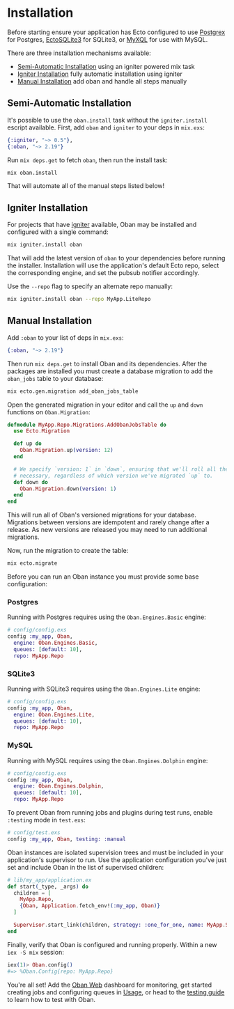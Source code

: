 # Installation

Before starting ensure your application has Ecto configured to use [Postgrex][postgrex] for
Postgres, [EctoSQLite3][ecto_sqlite3] for SQLite3, or [MyXQL][myxql] for use with MySQL.

There are three installation mechanisms available:

* [Semi-Automatic Installation](#semi-automatic-installation) using an igniter powered mix task
* [Igniter Installation](#igniter-installation) fully automatic installation using igniter
* [Manual Installation](#manual-installation) add oban and handle all steps manually

## Semi-Automatic Installation

It's possible to use the `oban.install` task without the `igniter.install` escript available.
First, add `oban` and `igniter` to your deps in `mix.exs`:

```elixir
{:igniter, "~> 0.5"},
{:oban, "~> 2.19"}
```

Run `mix deps.get` to fetch `oban`, then run the install task:

```bash
mix oban.install
```

That will automate all of the manual steps listed below!

## Igniter Installation

For projects that have [igniter][igniter] available, Oban may be installed and configured with a
single command:

```bash
mix igniter.install oban
```

That will add the latest version of `oban` to your dependencies before running the installer.
Installation will use the application's default Ecto repo, select the corresponding engine, and
set the pubsub notifier accordingly.

Use the `--repo` flag to specify an alternate repo manually:

```bash
mix igniter.install oban --repo MyApp.LiteRepo
```

## Manual Installation

Add `:oban` to your list of deps in `mix.exs`:

```elixir
{:oban, "~> 2.19"}
```

Then run `mix deps.get` to install Oban and its dependencies. After the packages are installed you
must create a database migration to add the `oban_jobs` table to your database:

```bash
mix ecto.gen.migration add_oban_jobs_table
```

Open the generated migration in your editor and call the `up` and `down` functions on
`Oban.Migration`:

```elixir
defmodule MyApp.Repo.Migrations.AddObanJobsTable do
  use Ecto.Migration

  def up do
    Oban.Migration.up(version: 12)
  end

  # We specify `version: 1` in `down`, ensuring that we'll roll all the way back down if
  # necessary, regardless of which version we've migrated `up` to.
  def down do
    Oban.Migration.down(version: 1)
  end
end
```

This will run all of Oban's versioned migrations for your database. Migrations between versions
are idempotent and rarely change after a release. As new versions are released you may need to run
additional migrations.

Now, run the migration to create the table:

```bash
mix ecto.migrate
```

Before you can run an Oban instance you must provide some base configuration:

<!-- tabs-open -->

### Postgres

Running with Postgres requires using the `Oban.Engines.Basic` engine:

```elixir
# config/config.exs
config :my_app, Oban,
  engine: Oban.Engines.Basic,
  queues: [default: 10],
  repo: MyApp.Repo
```

### SQLite3

Running with SQLite3 requires using the `Oban.Engines.Lite` engine:
 
```elixir
# config/config.exs
config :my_app, Oban,
  engine: Oban.Engines.Lite,
  queues: [default: 10],
  repo: MyApp.Repo
```

### MySQL

Running with MySQL requires using the `Oban.Engines.Dolphin` engine:

```elixir
# config/config.exs
config :my_app, Oban,
  engine: Oban.Engines.Dolphin,
  queues: [default: 10],
  repo: MyApp.Repo
```

<!-- tabs-close -->

To prevent Oban from running jobs and plugins during test runs, enable `:testing` mode in
`test.exs`:

```elixir
# config/test.exs
config :my_app, Oban, testing: :manual
```

Oban instances are isolated supervision trees and must be included in your application's
supervisor to run. Use the application configuration you've just set and include Oban in the list
of supervised children:

```elixir
# lib/my_app/application.ex
def start(_type, _args) do
  children = [
    MyApp.Repo,
    {Oban, Application.fetch_env!(:my_app, Oban)}
  ]

  Supervisor.start_link(children, strategy: :one_for_one, name: MyApp.Supervisor)
end
```

Finally, verify that Oban is configured and running properly. Within a new `iex -S mix` session:

```elixir
iex(1)> Oban.config()
#=> %Oban.Config{repo: MyApp.Repo}
```

You're all set! Add the [Oban Web][web] dashboard for monitoring, get started creating jobs and
configuring queues in [Usage][use], or head to the [testing guide][test] to learn how to test with
Oban.

[use]: Oban.html#Usage
[web]: https://github.com/oban-bg/oban_web
[igniter]: https://hex.pm/packages/igniter
[test]: testing.md
[postgrex]: https://hex.pm/packages/postgrex
[ecto_sqlite3]: https://hex.pm/packages/ecto_sqlite3
[myxql]: https://hex.pm/packages/myxql
